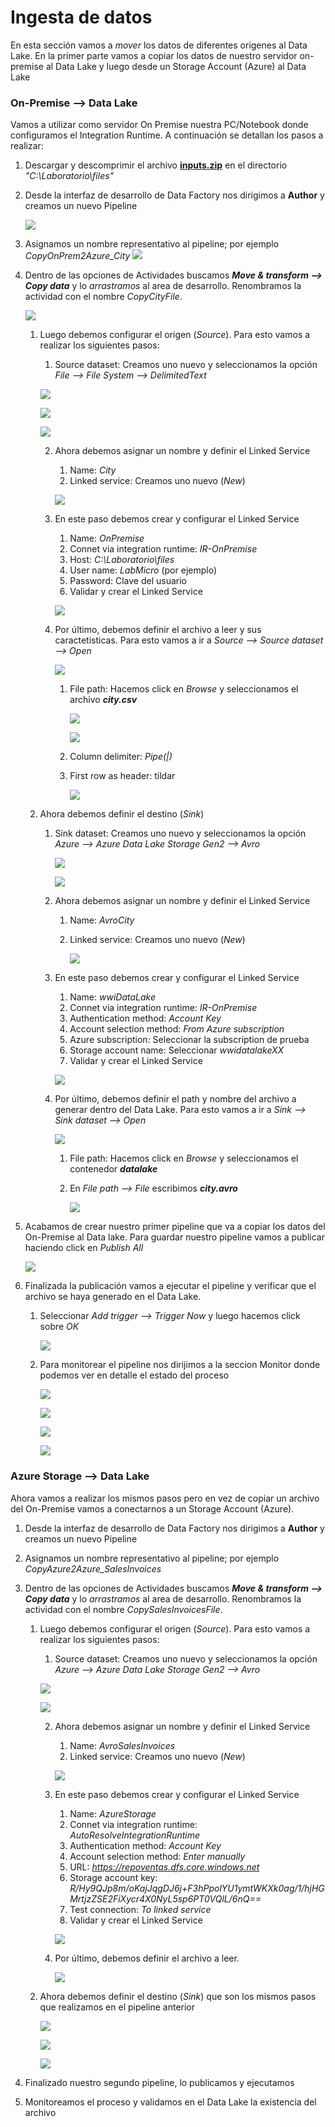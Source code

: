 # Ingesta de datos

En esta sección vamos a _mover_ los datos de diferentes origenes al Data Lake. En la primer parte vamos a copiar los datos de nuestro servidor on-premise al Data Lake y luego desde un Storage Account (Azure) al Data Lake 

### On-Premise --> Data Lake
Vamos a utilizar como servidor On Premise nuestra PC/Notebook donde configuramos el Integration Runtime. A continuación se detallan los pasos a realizar:

1. Descargar y descomprimir el archivo [**inputs.zip**](./files/inputs.zip) en el directorio _"C:\Laboratorio\files"_
2. Desde la interfaz de desarrollo de Data Factory nos dirigimos a **Author** y creamos un nuevo Pipeline
	
	<img src="images/Pipeline_city_01.png"/><br/>
	        
3. Asignamos un nombre representativo al pipeline; por ejemplo _CopyOnPrem2Azure_City_
	<img src="images/Pipeline_city_02.png"/><br/>

4. Dentro de las opciones de Actividades buscamos **_Move & transform --> Copy data_** y lo _arrastramos_ al area de desarrollo. Renombramos la actividad con el nombre _CopyCityFile_.
	
	<img src="images/Pipeline_city_03.png"/><br/>
	
    1. Luego debemos configurar el origen (_Source_). Para esto vamos a realizar los siguientes pasos:
		1. Source dataset: Creamos uno nuevo y seleccionamos la opción _File --> File System --> DelimitedText_
	
		<img src="images/Pipeline_city_04.png"/><br/>
		
		<img src="images/Pipeline_city_05.png"/><br/>
		
		<img src="images/Pipeline_city_06.png"/><br/>
		
		2. Ahora debemos asignar un nombre y definir el Linked Service
			1. Name: _City_
			2. Linked service: Creamos uno nuevo (_New_)
	
			<img src="images/Pipeline_city_07.png"/><br/>
			
		3. En este paso debemos crear y configurar el Linked Service
			1. Name: _OnPremise_
			2. Connet via integration runtime: _IR-OnPremise_
			3. Host: _C:\Laboratorio\files_
			4. User name: _LabMicro_ (por ejemplo)
			5. Password: Clave del usuario
			6. Validar y crear el Linked Service
		
			<img src="images/Pipeline_city_08.png"/><br/>
		
		4. Por último, debemos definir el archivo a leer y sus caractetisticas. Para esto vamos a ir a _Source --> Source dataset --> Open_
		
			<img src="images/Pipeline_city_09.png"/><br/>
			
			1. File path: Hacemos click en _Browse_ y seleccionamos el archivo **_city.csv_**
				
				<img src="images/Pipeline_city_10.png"/><br/>
				
				<img src="images/Pipeline_city_11.png"/><br/>
			
			2. Column delimiter: _Pipe(|)_
			3. First row as header: tildar
			
				<img src="images/Pipeline_city_12.png"/><br/>
				
    2. Ahora debemos definir el destino (_Sink_)
		1. Sink dataset: Creamos uno nuevo y seleccionamos la opción _Azure --> Azure Data Lake Storage Gen2 --> Avro_
			
			<img src="images/Pipeline_city_13.png"/><br/>
			
			<img src="images/Pipeline_city_14.png"/><br/>
		
		2. Ahora debemos asignar un nombre y definir el Linked Service
			1. Name: _AvroCity_
			2. Linked service: Creamos uno nuevo (_New_)
	
				<img src="images/Pipeline_city_15.png"/><br/>
				
		3. En este paso debemos crear y configurar el Linked Service
			1. Name: _wwiDataLake_
			2. Connet via integration runtime: _IR-OnPremise_
			3. Authentication method: _Account Key_
			4. Account selection method: _From Azure subscription_
			5. Azure subscription: Seleccionar la subscription de prueba
			6. Storage account name: Seleccionar _wwidatalakeXX_
			7. Validar y crear el Linked Service
			
			<img src="images/Pipeline_city_16.png"/><br/>
		
		4. Por último, debemos definir el path y nombre del archivo a generar dentro del Data Lake. Para esto vamos a ir a _Sink --> Sink dataset --> Open_
		
			<img src="images/Pipeline_city_17.png"/><br/>
			
			1. File path: Hacemos click en _Browse_ y seleccionamos el contenedor **_datalake_**
			2. En _File path --> File_ escribimos **_city.avro_**
			
				<img src="images/Pipeline_city_18.png"/><br/>
			
5. Acabamos de crear nuestro primer pipeline que va a copiar los datos del On-Premise al Data lake. Para guardar nuestro pipeline vamos a publicar haciendo click en _Publish All_

	<img src="images/Pipeline_city_19.png"/><br/>

6. Finalizada la publicación vamos a ejecutar el pipeline y verificar que el archivo se haya generado en el Data Lake.
	1. Seleccionar _Add trigger --> Trigger Now_ y luego hacemos click sobre _OK_
		
		<img src="images/Pipeline_city_20.png"/><br/>
		
	2. Para monitorear el pipeline nos dirijimos a la seccion Monitor donde podemos ver en detalle el estado del proceso
			
		<img src="images/Pipeline_city_21.png"/><br/>
		
		<img src="images/Pipeline_city_22.png"/><br/>
		
		<img src="images/Pipeline_city_23.png"/><br/>
		
		<img src="images/Pipeline_city_24.png"/><br/>
		
### Azure Storage --> Data Lake 
Ahora vamos a realizar los mismos pasos pero en vez de copiar un archivo del On-Premise vamos a conectarnos a un Storage Account (Azure). 

1. Desde la interfaz de desarrollo de Data Factory nos dirigimos a **Author** y creamos un nuevo Pipeline
2. Asignamos un nombre representativo al pipeline; por ejemplo _CopyAzure2Azure_SalesInvoices_
3. Dentro de las opciones de Actividades buscamos **_Move & transform --> Copy data_** y lo _arrastramos_ al area de desarrollo. Renombramos la actividad con el nombre _CopySalesInvoicesFile_.
	1. Luego debemos configurar el origen (_Source_). Para esto vamos a realizar los siguientes pasos:
		1. Source dataset: Creamos uno nuevo y seleccionamos la opción _Azure --> Azure Data Lake Storage Gen2 --> Avro_
	
		<img src="images/Pipeline_SI_01.png"/><br/>
		
		<img src="images/Pipeline_SI_02.png"/><br/>
		
		
		2. Ahora debemos asignar un nombre y definir el Linked Service
			1. Name: _AvroSalesInvoices_
			2. Linked service: Creamos uno nuevo (_New_)
	
			<img src="images/Pipeline_SI_03.png"/><br/>
			
		3. En este paso debemos crear y configurar el Linked Service
			1. Name: _AzureStorage_
			2. Connet via integration runtime: _AutoResolveIntegrationRuntime_
			3. Authentication method: _Account Key_
			4. Account selection method: _Enter manually_
			5. URL: _https://repoventas.dfs.core.windows.net_
			6. Storage account key: _R/Hy9QJp8m/oKajJqgDJ6j+F3hPpolYU1ymtWKXk0ag/1/hjHGMrtjzZSE2FiXycr4X0NyL5sp6PT0VQlL/6nQ==_
			7. Test connection: _To linked service_
			8. Validar y crear el Linked Service
		
			<img src="images/Pipeline_SI_04.png"/><br/>
		
		4. Por último, debemos definir el archivo a leer.
		
			<img src="images/Pipeline_SI_05.png"/><br/>
					
    2. Ahora debemos definir el destino (_Sink_) que son los mismos pasos que realizamos en el pipeline anterior
	
		<img src="images/Pipeline_SI_06.png"/><br/>
		
		<img src="images/Pipeline_SI_07.png"/><br/>
		
		<img src="images/Pipeline_SI_08.png"/><br/>

4. Finalizado nuestro segundo pipeline, lo publicamos y ejecutamos

5. Monitoreamos el proceso y validamos en el Data Lake la existencia del archivo